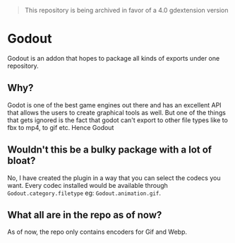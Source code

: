 > This repository is being archived in favor of a 4.0 gdextension version

# Godout
Godout is an addon that hopes to package all kinds of exports under one repository.

## Why?
Godot is one of the best game engines out there and has an excellent API that allows the users to create graphical tools as well. But one of the things that gets ignored is the fact that godot can't export to other file types like to fbx to mp4, to gif etc. Hence Godout

## Wouldn't this be a bulky package with a lot of bloat?
No, I have created the plugin in a way that you can select the codecs you want. Every codec installed would be available through `Godout.category.filetype` eg: `Godout.animation.gif`.

## What all are in the repo as of now?
As of now, the repo only contains encoders for Gif and Webp.

